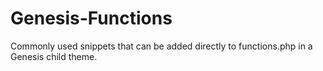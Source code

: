 Genesis-Functions
=================

Commonly used snippets that can be added directly to functions.php in a Genesis child theme.
